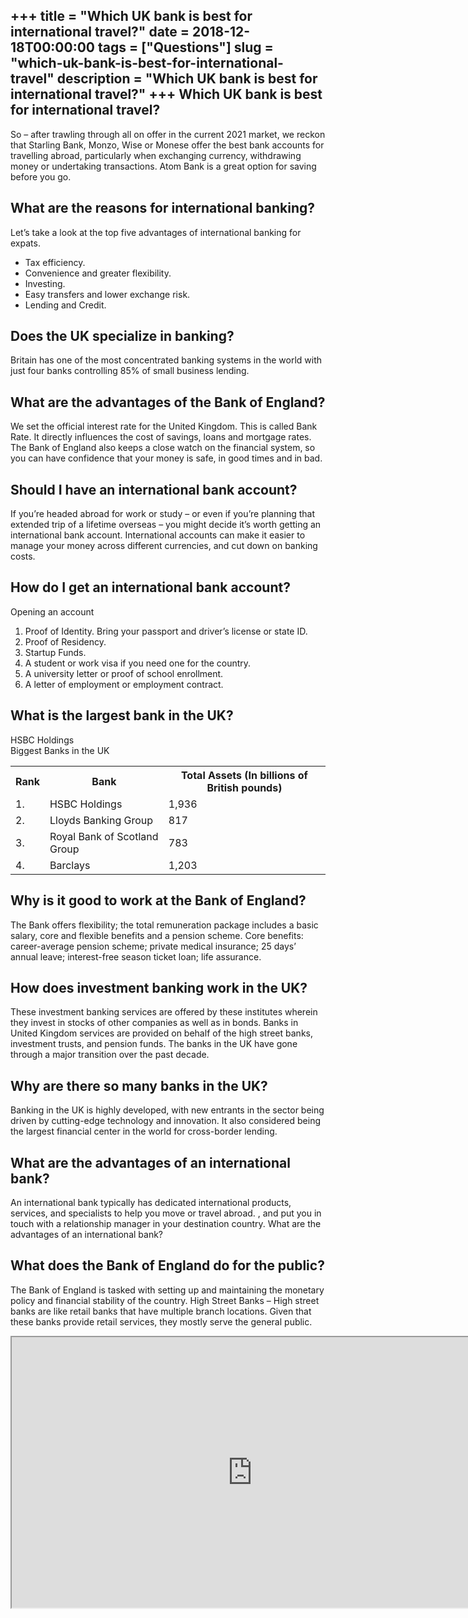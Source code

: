 +++
title = "Which UK bank is best for international travel?"
date = 2018-12-18T00:00:00
tags = ["Questions"]
slug = "which-uk-bank-is-best-for-international-travel"
description = "Which UK bank is best for international travel?"
+++
Which UK bank is best for international travel?
-----------------------------------------------

So – after trawling through all on offer in the current 2021 market, we reckon that Starling Bank, Monzo, Wise or Monese offer the best bank accounts for travelling abroad, particularly when exchanging currency, withdrawing money or undertaking transactions. Atom Bank is a great option for saving before you go.

What are the reasons for international banking?
-----------------------------------------------

Let’s take a look at the top five advantages of international banking for expats.

- Tax efficiency.
- Convenience and greater flexibility.
- Investing.
- Easy transfers and lower exchange risk.
- Lending and Credit.

Does the UK specialize in banking?
----------------------------------

Britain has one of the most concentrated banking systems in the world with just four banks controlling 85% of small business lending.

What are the advantages of the Bank of England?
-----------------------------------------------

We set the official interest rate for the United Kingdom. This is called Bank Rate. It directly influences the cost of savings, loans and mortgage rates. The Bank of England also keeps a close watch on the financial system, so you can have confidence that your money is safe, in good times and in bad.

Should I have an international bank account?
--------------------------------------------

If you’re headed abroad for work or study – or even if you’re planning that extended trip of a lifetime overseas – you might decide it’s worth getting an international bank account. International accounts can make it easier to manage your money across different currencies, and cut down on banking costs.

How do I get an international bank account?
-------------------------------------------

Opening an account

1. Proof of Identity. Bring your passport and driver’s license or state ID.
2. Proof of Residency.
3. Startup Funds.
4. A student or work visa if you need one for the country.
5. A university letter or proof of school enrollment.
6. A letter of employment or employment contract.

What is the largest bank in the UK?
-----------------------------------

HSBC Holdings  
Biggest Banks in the UK

<table><tr><th>Rank</th><th>Bank</th><th>Total Assets (In billions of British pounds)</th></tr><tr><td>1.</td><td>HSBC Holdings</td><td>1,936</td></tr><tr><td>2.</td><td>Lloyds Banking Group</td><td>817</td></tr><tr><td>3.</td><td>Royal Bank of Scotland Group</td><td>783</td></tr><tr><td>4.</td><td>Barclays</td><td>1,203</td></tr></table>

Why is it good to work at the Bank of England?
----------------------------------------------

The Bank offers flexibility; the total remuneration package includes a basic salary, core and flexible benefits and a pension scheme. Core benefits: career-average pension scheme; private medical insurance; 25 days’ annual leave; interest-free season ticket loan; life assurance.

How does investment banking work in the UK?
-------------------------------------------

These investment banking services are offered by these institutes wherein they invest in stocks of other companies as well as in bonds. Banks in United Kingdom services are provided on behalf of the high street banks, investment trusts, and pension funds. The banks in the UK have gone through a major transition over the past decade.

Why are there so many banks in the UK?
--------------------------------------

Banking in the UK is highly developed, with new entrants in the sector being driven by cutting-edge technology and innovation. It also considered being the largest financial center in the world for cross-border lending.

What are the advantages of an international bank?
-------------------------------------------------

An international bank typically has dedicated international products, services, and specialists to help you move or travel abroad. , and put you in touch with a relationship manager in your destination country. What are the advantages of an international bank?

What does the Bank of England do for the public?
------------------------------------------------

The Bank of England is tasked with setting up and maintaining the monetary policy and financial stability of the country. High Street Banks – High street banks are like retail banks that have multiple branch locations. Given that these banks provide retail services, they mostly serve the general public.

<iframe allow="accelerometer; autoplay; clipboard-write; encrypted-media; gyroscope; picture-in-picture" allowfullscreen="" class="__youtube_prefs__  epyt-is-override  no-lazyload" data-no-lazy="1" data-origheight="433" data-origwidth="770" data-skipgform_ajax_framebjll="" height="433" id="_ytid_48452" loading="lazy" src="https://www.youtube.com/embed/Ag5XmYWJ3mI?enablejsapi=1&autoplay=0&cc_load_policy=0&cc_lang_pref=&iv_load_policy=1&loop=0&modestbranding=0&rel=1&fs=1&playsinline=0&autohide=2&theme=dark&color=red&controls=1&" title="YouTube player" width="770"></iframe>